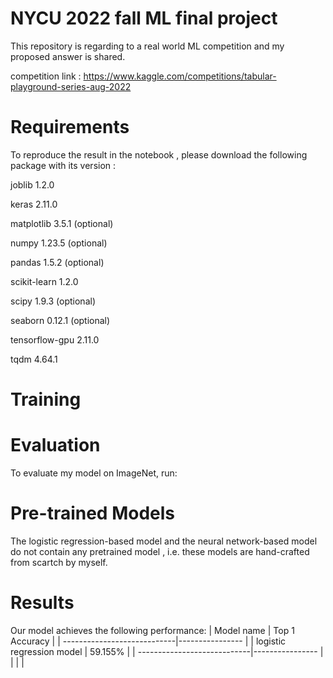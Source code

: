 # NYCU 2022 fall ML final project
This repository is regarding to a real world ML competition and my proposed answer is shared. 

competition link : https://www.kaggle.com/competitions/tabular-playground-series-aug-2022

# Requirements

To reproduce the result in the notebook , please download the following package with its version : 

joblib              1.2.0	

keras               2.11.0

matplotlib          3.5.1		  (optional)

numpy               1.23.5	  (optional)

pandas              1.5.2		  (optional)

scikit-learn        1.2.0             

scipy               1.9.3		  (optional)

seaborn             0.12.1	  (optional)

tensorflow-gpu      2.11.0

tqdm                4.64.1

# Training



# Evaluation
To evaluate my model on ImageNet, run:

# Pre-trained Models
The logistic regression-based model and the neural network-based model do not contain any pretrained model , i.e. these models are hand-crafted from scartch by myself.

# Results
Our model achieves the following performance:
| Model name                  | Top 1 Accuracy  |
| ----------------------------|---------------- |
| logistic regression model   |    59.155%      |
| ----------------------------|---------------- |
|                             |                 |

